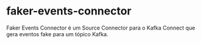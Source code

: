 # faker-events-connector
Faker Events Connector é um Source Connector para o Kafka Connect que gera eventos fake para um  tópico Kafka.
